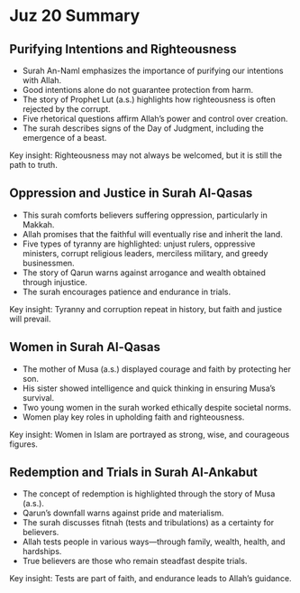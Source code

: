 # Juz 20 Summary

## Purifying Intentions and Righteousness
- Surah An-Naml emphasizes the importance of purifying our intentions with Allah.
- Good intentions alone do not guarantee protection from harm.
- The story of Prophet Lut (a.s.) highlights how righteousness is often rejected by the corrupt.
- Five rhetorical questions affirm Allah’s power and control over creation.
- The surah describes signs of the Day of Judgment, including the emergence of a beast.

Key insight: Righteousness may not always be welcomed, but it is still the path to truth.

## Oppression and Justice in Surah Al-Qasas
- This surah comforts believers suffering oppression, particularly in Makkah.
- Allah promises that the faithful will eventually rise and inherit the land.
- Five types of tyranny are highlighted: unjust rulers, oppressive ministers, corrupt religious leaders, merciless military, and greedy businessmen.
- The story of Qarun warns against arrogance and wealth obtained through injustice.
- The surah encourages patience and endurance in trials.

Key insight: Tyranny and corruption repeat in history, but faith and justice will prevail.

## Women in Surah Al-Qasas
- The mother of Musa (a.s.) displayed courage and faith by protecting her son.
- His sister showed intelligence and quick thinking in ensuring Musa’s survival.
- Two young women in the surah worked ethically despite societal norms.
- Women play key roles in upholding faith and righteousness.

Key insight: Women in Islam are portrayed as strong, wise, and courageous figures.

## Redemption and Trials in Surah Al-Ankabut
- The concept of redemption is highlighted through the story of Musa (a.s.).
- Qarun’s downfall warns against pride and materialism.
- The surah discusses fitnah (tests and tribulations) as a certainty for believers.
- Allah tests people in various ways—through family, wealth, health, and hardships.
- True believers are those who remain steadfast despite trials.

Key insight: Tests are part of faith, and endurance leads to Allah’s guidance.
